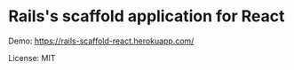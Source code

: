 # Rails's scaffold application for React

Demo: https://rails-scaffold-react.herokuapp.com/

License: MIT
